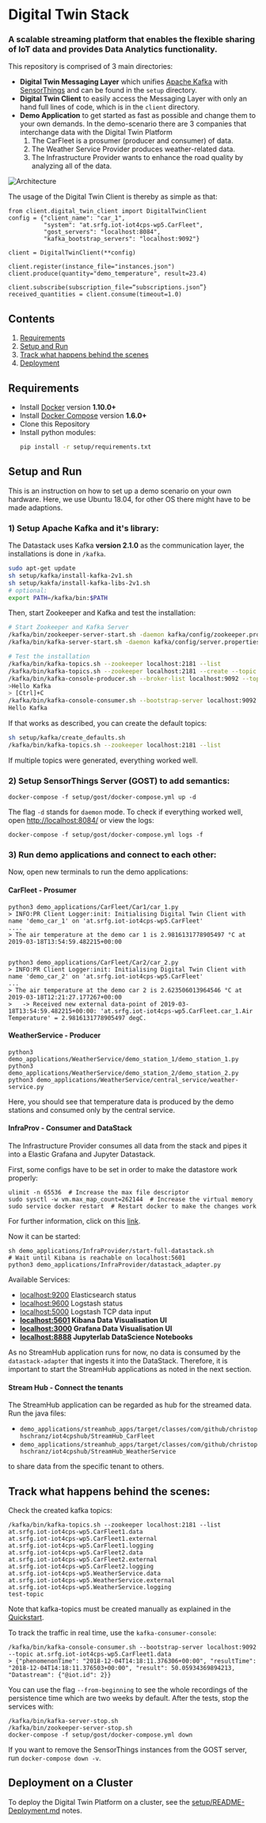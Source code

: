 # Digital Twin Stack
### A scalable streaming platform that enables the flexible sharing of IoT data and provides Data Analytics functionality.

This repository is comprised of 3 main directories:
* **Digital Twin Messaging Layer** which unifies [Apache Kafka](https://kafka.apache.org/)
 with [SensorThings](http://developers.sensorup.com/docs/) and can be found in the `setup` directory.
* **Digital Twin Client** to easily access the Messaging Layer with only an hand full lines of code, 
    which is in the `client` directory. 
* **Demo Application** to get started as fast as possible and change them to your own demands.
    In the demo-scenario there are 3 companies that interchange data with the Digital Twin Platform
    1) The CarFleet is a prosumer (producer and consumer) of data.
    2) The Weather Service Provider produces weather-related data.
    3) The Infrastructure Provider wants to enhance the road quality by analyzing all of the data.

![Architecture](/extra/architecture.png) 

[comment]: <> (#TODO: change the architecture to the new scenario)

The usage of the Digital Twin Client is thereby as simple as that:

```python3
from client.digital_twin_client import DigitalTwinClient
config = {"client_name": "car_1",
          "system": "at.srfg.iot-iot4cps-wp5.CarFleet",
          "gost_servers": "localhost:8084",
          "kafka_bootstrap_servers": "localhost:9092"}
          
client = DigitalTwinClient(**config)

client.register(instance_file="instances.json")
client.produce(quantity="demo_temperature", result=23.4)

client.subscribe(subscription_file=“subscriptions.json”}
received_quantities = client.consume(timeout=1.0)
```

## Contents

1. [Requirements](#requirements)
2. [Setup and Run](#setup-and-run)
3. [Track what happens behind the scenes](#track-what-happens-behind-the-scenes)
4. [Deployment](#deployment-on-a-cluster)


## Requirements

* Install [Docker](https://www.docker.com/community-edition#/download) version **1.10.0+**
* Install [Docker Compose](https://docs.docker.com/compose/install/) version **1.6.0+**
* Clone this Repository
* Install python modules:
    ```bash
    pip install -r setup/requirements.txt
    ```

## Setup and Run

This is an instruction on how to set up a demo scenario on your own hardware.
Here, we use Ubuntu 18.04, for other OS there might have to be made adaptions.

 
### 1) Setup **Apache Kafka** and it's library:

The Datastack uses Kafka **version 2.1.0** as the communication layer, the installations is done in `/kafka`.

```bash
sudo apt-get update
sh setup/kafka/install-kafka-2v1.sh
sh setup/kakfa/install-kafka-libs-2v1.sh
# optional:
export PATH=/kafka/bin:$PATH
```

Then, start Zookeeper and Kafka and test the installation:
```bash
# Start Zookeeper and Kafka Server 
/kafka/bin/zookeeper-server-start.sh -daemon kafka/config/zookeeper.properties
/kafka/bin/kafka-server-start.sh -daemon kafka/config/server.properties

# Test the installation
/kafka/bin/kafka-topics.sh --zookeeper localhost:2181 --list
/kafka/bin/kafka-topics.sh --zookeeper localhost:2181 --create --topic test-topic --replication-factor 1 --partitions 1
/kafka/bin/kafka-console-producer.sh --broker-list localhost:9092 --topic test-topic
>Hello Kafka
> [Ctrl]+C
/kafka/bin/kafka-console-consumer.sh --bootstrap-server localhost:9092 --topic test-topic --from-beginning
Hello Kafka
```
If that works as described, you can create the default topics:

 ```bash
sh setup/kafka/create_defaults.sh
/kafka/bin/kafka-topics.sh --zookeeper localhost:2181 --list
```

If multiple topics were generated, everything worked well.


### 2) Setup **SensorThings Server (GOST)** to add semantics:

    docker-compose -f setup/gost/docker-compose.yml up -d

The flag `-d` stands for `daemon` mode. To check if everything worked well, open
[http://localhost:8084/](http://localhost:8084/) or view the logs:

    docker-compose -f setup/gost/docker-compose.yml logs -f


### 3) Run **demo applications** and connect to each other:

Now, open new terminals to run the demo applications:

#### CarFleet - Prosumer
    python3 demo_applications/CarFleet/Car1/car_1.py
    > INFO:PR Client Logger:init: Initialising Digital Twin Client with name 'demo_car_1' on 'at.srfg.iot-iot4cps-wp5.CarFleet'
    ....
    > The air temperature at the demo car 1 is 2.9816131778905497 °C at 2019-03-18T13:54:59.482215+00:00


    python3 demo_applications/CarFleet/Car2/car_2.py
    > INFO:PR Client Logger:init: Initialising Digital Twin Client with name 'demo_car_2' on 'at.srfg.iot-iot4cps-wp5.CarFleet'
    ...
    > The air temperature at the demo car 2 is 2.623506013964546 °C at 2019-03-18T12:21:27.177267+00:00
    >   -> Received new external data-point of 2019-03-18T13:54:59.482215+00:00: 'at.srfg.iot-iot4cps-wp5.CarFleet.car_1.Air Temperature' = 2.9816131778905497 degC.

#### WeatherService - Producer
    
    python3 demo_applications/WeatherService/demo_station_1/demo_station_1.py
    python3 demo_applications/WeatherService/demo_station_2/demo_station_2.py 
    python3 demo_applications/WeatherService/central_service/weather-service.py 

Here, you should see that temperature data is produced by the demo stations and consumed only by the central service.


#### InfraProv - Consumer and DataStack
The Infrastructure Provider consumes all data from the stack and pipes it into a Elastic Grafana and Jupyter
Datastack.

First, some configs have to be set in order to make the datastore work properly:
    
    ulimit -n 65536  # Increase the max file descriptor
    sudo sysctl -w vm.max_map_count=262144  # Increase the virtual memory
    sudo service docker restart  # Restart docker to make the changes work
    
For further information, click on this 
[link](https://www.elastic.co/guide/en/elasticsearch/reference/7.2/docker.html#docker-cli-run-prod-mode).
    
Now it can be started:

    sh demo_applications/InfraProvider/start-full-datastack.sh 
    # Wait until Kibana is reachable on localhost:5601
    python3 demo_applications/InfraProvider/datastack_adapter.py 
    
Available Services:
* [localhost:9200](localhost:9200) Elasticsearch status
* [localhost:9600](localhost:9600) Logstash status
* [localhost:5000](localhost:5000) Logstash TCP data input
* **[localhost:5601](localhost:5601) Kibana Data Visualisation UI**
* **[localhost:3000](localhost:3000) Grafana Data Visualisation UI**
* **[localhost:8888](localhost:8888) Jupyterlab DataScience Notebooks**

As no StreamHub application runs for now, no data is consumed by the `datastack-adapter` 
that ingests it into the DataStack. 
Therefore, it is important to start the StreamHub applications as noted in the next section.
   
   
#### Stream Hub - Connect the tenants

The StreamHub application can be regarded as hub for the streamed data.
Run the java files:

* `demo_applications/streamhub_apps/target/classes/com/github/christophschranz/iot4cpshub/StreamHub_CarFleet`
* `demo_applications/streamhub_apps/target/classes/com/github/christophschranz/iot4cpshub/StreamHub_WeatherService`
 
 to share data from the specific tenant to others.


    
## Track what happens behind the scenes:

Check the created kafka topics:

    /kafka/bin/kafka-topics.sh --zookeeper localhost:2181 --list
    at.srfg.iot-iot4cps-wp5.CarFleet1.data
    at.srfg.iot-iot4cps-wp5.CarFleet1.external
    at.srfg.iot-iot4cps-wp5.CarFleet1.logging
    at.srfg.iot-iot4cps-wp5.CarFleet2.data
    at.srfg.iot-iot4cps-wp5.CarFleet2.external
    at.srfg.iot-iot4cps-wp5.CarFleet2.logging
    at.srfg.iot-iot4cps-wp5.WeatherService.data
    at.srfg.iot-iot4cps-wp5.WeatherService.external
    at.srfg.iot-iot4cps-wp5.WeatherService.logging
    test-topic

Note that kafka-topics must be created manually as explained in the [Quickstart](#quickstart).

To track the traffic in real time, use the `kafka-consumer-console`: 

    /kafka/bin/kafka-console-consumer.sh --bootstrap-server localhost:9092 --topic at.srfg.iot-iot4cps-wp5.CarFleet1.data
    > {"phenomenonTime": "2018-12-04T14:18:11.376306+00:00", "resultTime": "2018-12-04T14:18:11.376503+00:00", "result": 50.05934369894213, "Datastream": {"@iot.id": 2}}

You can use the flag `--from-beginning` to see the whole recordings of the persistence time which are
two weeks by default.
After the tests, stop the services with:

    /kafka/bin/kafka-server-stop.sh
    /kafka/bin/zookeeper-server-stop.sh
    docker-compose -f setup/gost/docker-compose.yml down

If you want to remove the SensorThings instances from the GOST server, run `docker-compose down -v`.


## Deployment on a Cluster

To deploy the Digital Twin Platform on a cluster, see the 
[setup/README-Deployment.md](setup/README-Deployment.md) notes.
